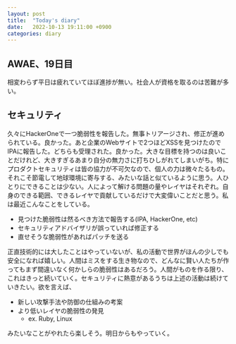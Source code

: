 ```yaml
---
layout: post
title:  "Today's diary"
date:   2022-10-13 19:11:00 +0900
categories: diary
---
```


## AWAE、19日目
相変わらず平日は疲れていてほぼ進捗が無い。社会人が資格を取るのは苦難が多い。

## セキュリティ
久々にHackerOneで一つ脆弱性を報告した。無事トリアージされ、修正が進められている。良かった。あと企業のWebサイトで2つほどXSSを見つけたのでIPAに報告した。どちらも受理された。良かった。大きな目標を持つのは良いことだけれど、大きすぎるあまり自分の無力さに打ちひしがれてしまいがち。特にプロダクトセキュリティは皆の協力が不可欠なので、個人の力は微々たるもの。それこそ節電して地球環境に寄与する、みたいな話と似ているように思う。人ひとりにできることは少ない。人によって解ける問題の量やレイヤはそれぞれ。自身のできる範囲、できるレイヤで貢献しているだけで大変偉いことだと思う。私は最近こんなことをしている。

- 見つけた脆弱性は然るべき方法で報告する(IPA, HackerOne, etc)
- セキュリティアドバイザリが誤っていれば修正する
- 直せそうな脆弱性があればパッチを送る

正直技術的には大したことはやっていないが、私の活動で世界がほんの少しでも安全になれば嬉しい。人間はミスをする生き物なので、どんなに賢い人たちが作ってもまず間違いなく何かしらの脆弱性はあるだろう。人間がものを作る限り、これはきっと続いていく。セキュリティに熱意があるうちは上述の活動は続けていきたい。欲を言えば、

- 新しい攻撃手法や防御の仕組みの考案
- より低いレイヤの脆弱性の発見
  - ex. Ruby, Linux

みたいなことがやれたら楽しそう。明日からもやっていく。
